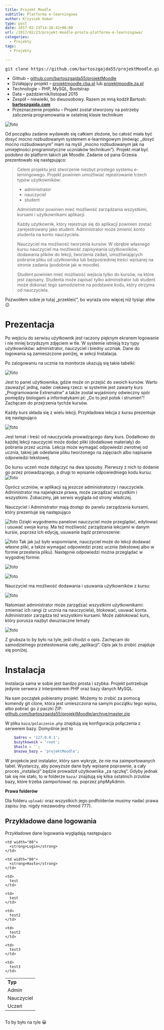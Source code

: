 ```yaml
---
title: Projekt Moodle
subtitle: Platforma e-learningowa
author: Krzysiek Komar
type: post
date: 2017-02-23T14:28:42+00:00
url: /2017/02/23/projekt-moodle-prosta-platforma-e-learningowa/
categories:
  - Projekty
tags:
  - Projekty

---
```

<pre>git clone https://github.com/bartoszgajda55/projektMoodle.git</pre>

  * <span class="project-info link-github">Github &#8211; </span>[github.com/bartoszgajda55/projektMoodle](https://github.com/bartoszgajda55/projektMoodle)
  * <span class="project-info">Działający projekt &#8211; </span>[projektmoodle.cba.pl](http://projektmoodle.cba.pl/) lub [projektmoodle.za.pl](http://projektmoodle.za.pl/)
  * <span class="project-info">Technologie &#8211; </span> PHP, MySQL, Bootstrap
  * <span class="project-info">Data &#8211; </span> październik/listopad 2015
  * <span class="project-info">Zespół &#8211; </span> niewielki, bo dwuosobowy. Razem ze mną kodził Bartosh: **[bartoszgajda.com](http://bartoszgajda.com/)**
  * <span class="project-info">Przeznaczenie projektu &#8211; </span> Projekt został stworzony na potrzeby zaliczenia programowania w ostatniej klasie technikum

![foto](/img/posts/projekty/projekt_moodle/projekt-moodle-1.png)

Od początku zadanie wydawało się całkiem złożone, bo całość miała być dosyć mocno rozbudowanym systemem e-learningowym (mówiąc &#8222;dosyć mocno rozbudowanym&#8221; mam na myśli &#8222;mocno rozbudowanym jak na umiejętności programistyczne uczniaków technikum&#8221;). Projekt miał być podobno do platform takich jak Moodle. Zadanie od pana Grzesia prezentowało się następująco:

> Celem projektu jest stworzenie niezbyt prostego systemu e-lerningowego. Projekt powinien umożliwiać rejestrowanie trzech typów użytkowników:
> 
>   * administrator
>   * nauczyciel
>   * student
> 
> Administrator powinien mieć możliwość zarządzania wszystkimi, kursami i użytkownikami aplikacji.
> 
> Każdy użytkownik, który rejestruje się do aplikacji powinien zostać zarejestrowany jako student. Administrator może zmienić konto studenta na konto nauczyciela.
> 
> Nauczyciel ma możliwość tworzenia kursów. W obrębie własnego kursu nauczyciel ma możliwość zapisywania użytkowników, dodawania plików do lekcji, tworzenia zadań, umożliwiających pobranie pliku od użytkownika lub bezpośredniej treści wpisanej na stronie zadania (podobnie jak w moodle).
> 
> Student powinien mieć możliwość wejścia tylko do kursów, na które jest zapisany. Studenta może zapisać tylko administrator lub student może dokonać tego samodzielnie na podstawie kodu, który otrzyma od nauczyciela.

Pozwoliłem sobie je tutaj &#8222;przekleić&#8221;, bo wyraża ono więcej niż tysiąc słów 😉

# Prezentacja

Po wejściu do serwisu użytkownik jest raczony pięknym ekranem logowanie i nie mniej brzydszym zdjęciem w tle. W systemie istnieją trzy typy użytkowników: administrator, nauczyciel i biedny uczniak. Dane do logowania są zamieszczone poniżej, w sekcji Instalacja.

Po zalogowaniu na ucznia na monitorze ukazują się takie tabelki:

![foto](/img/posts/projekty/projekt_moodle/projekt-moodle-9.png)

Jest to panel użytkownika, gdzie może on przejść do swoich kursów. Warto zauważyć jedną, nader ciekawą rzecz: w systemie jest zawarty kurs &#8222;Programowanie Extremalne&#8221; a także został wyjaśniony odwieczny spór pomiędzy biologami a informatykami pt: &#8222;Co to jest potok i strumień&#8221;! Zachęcam do przejrzenia tychże kursów.

Każdy kurs składa się z wielu lekcji. Przykładowa lekcja z kursu prezentuje się następująco


![foto](/img/posts/projekty/projekt_moodle/projekt-moodle-10.png)

Jest temat i treść od nauczyciela prowadzącego dany kurs. Dodatkowo do każdej lekcji nauczyciel może dodać pliki (dodatkowe materiały) do pobrania przez ucznia. Lekcja może wymagać odpowiedzi zwrotnej od ucznia, takiej jak odesłanie pliku tworzonego na zajęciach albo napisanie odpowiedzi tekstowej.

Do kursu uczeń może dołączyć na dwa sposoby. Pierwszy z nich to dodanie go przez prowadzącego, a drugi to wpisanie odpowiedniego kodu kursu:
![foto](/img/posts/projekty/projekt_moodle/projekt-moodle-12.png)

Oprócz uczniów, w aplikacji są jeszcze administratorzy i nauczyciele. Administrator ma największe prawa, może zarządzać wszystkim i wszystkimi. Zobaczmy, jak serwis wygląda od strony władczej.

Nauczyciel i Administrator mają dostęp do panelu zarządzania kursami, który prezentuje się następująco

![foto](/img/posts/projekty/projekt_moodle/projekt-moodle-6.png)
Dzięki wygodnemu panelowi nauczyciel może przeglądać, edytować i usuwać swoje kursy. Ma też możliwość zarządzania lekcjami w danym kursie, poprzez ich edycję, usuwanie bądź przenoszenie:

![foto](/img/posts/projekty/projekt_moodle/projekt-moodle-5.png)
Tak jak już było wspomniane, nauczyciel może do lekcji dodawać własne pliki, a także wymagać odpowiedzi przez ucznia (tekstowej albo w formie przesłania pliku). Następnie odpowiedzi można przeglądać w wygodnej formie:

 ![foto](/img/posts/projekty/projekt_moodle/projekt-moodle-15.png)

![foto](/img/posts/projekty/projekt_moodle/projekt-moodle-7.png)

Nauczyciel ma możliwość dodawania i usuwania użytkowników z kursu:

![foto](/img/posts/projekty/projekt_moodle/projekt-moodle-8.png)

Natomiast administrator może zarządzać wszystkimi użytkownikami: zmieniać ich rangi (z ucznia na nauczyciela), blokować, usuwać konta. Administrator zarządza też wszystkimi kursami. Może zablokować kurs, który porusza nazbyt dwuznaczne tematy

![foto](/img/posts/projekty/projekt_moodle/projekt-moodle-3.png)

Z grubsza to by było na tyle, jeśli chodzi o opis. Zachęcam do samodzielnego przetestowania całej &#8222;aplikacji&#8221;. Opis jak to zrobić znajduje się poniżej.

# Instalacja

Instalacja sama w sobie jest bardzo prosta i szybka. Projekt potrzebuje jedynie serwera z interpreterem PHP oraz bazy danych MySQL.

Na sam początek pobieramy projekt. Możemy to zrobić za pomocą komendy git clone, która jest umieszczona na samym początku tego wpisu, albo pobrać go z paczki ZIP: [github.com/bartoszgajda55/projektMoodle/archive/master.zip](https://github.com/bartoszgajda55/projektMoodle/archive/master.zip)

W pliku `baza/polaczenie.php` znajdują się konfiguracja połączenia z serwerem bazy. Domyślnie jest to

```php
    $adres = '127.0.0.1';
    $uzytkownik = 'root';
    $haslo = '';
    $nazwa_bazy = 'projektMoodle';
```

W projekcie jest instalator, który sam wykryje, że nie ma zaimportowanych tabel. Wystarczy, aby powyższe dane były wpisane poprawnie, a cały proces &#8222;instalacji&#8221; będzie prowadził użytkownika &#8222;za rączkę&#8221;. Gdyby jednak tak się nie stało, to w folderze `baza/` znajdują się kilka ostatnich zrzutów bazy, które trzeba zaimportować np. poprzez phpMyAdmin.

**Prawa folderów**

Dla folderu `upload/` oraz wszystkich jego podfolderów musimy nadać prawa zapisu (np. nigdy niezawodny chmod 777).

## Przykładowe dane logowania

Przykładowe dane logowania wyglądają następująco

<table style="height: 119px;" width="356">
  <tr>
    <td width="80">
      <strong>Typ</strong>
    </td>
    
    <td width="80">
      <strong>Login</strong>
    </td>
    
    <td width="80">
      <strong>Hasło</strong>
    </td>
  </tr>
  
  <tr>
    <td>
      Admin
    </td>
    
    <td>
      test
    </td>
    
    <td>
      test
    </td>
  </tr>
  
  <tr>
    <td>
      Nauczyciel
    </td>
    
    <td>
      test2
    </td>
    
    <td>
      test2
    </td>
  </tr>
  
  <tr>
    <td>
      Uczeń
    </td>
    
    <td>
      test3
    </td>
    
    <td>
      test3
    </td>
  </tr>
</table>

To by było na tyle 😀
